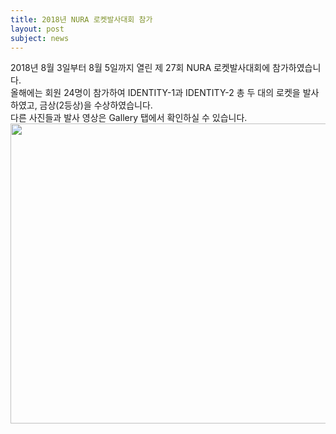 ```yaml
---
title: 2018년 NURA 로켓발사대회 참가
layout: post
subject: news
---
```

2018년 8월 3일부터 8월 5일까지 열린 제 27회 NURA 로켓발사대회에 참가하였습니다.<br/>
올해에는 회원 24명이 참가하여 IDENTITY-1과 IDENTITY-2 총 두 대의 로켓을 발사하였고, 금상(2등상)을 수상하였습니다.<br/>
다른 사진들과 발사 영상은 Gallery 탭에서 확인하실 수 있습니다.<br/>
<img src="https://github.com/hsb6350/hanaro.github.io/blob/master/assets/NURA2018.jpg?raw=true" width="721" height="480"/>

